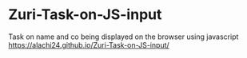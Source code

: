 # Zuri-Task-on-JS-input
Task on name and co being displayed on the browser using javascript
https://alachi24.github.io/Zuri-Task-on-JS-input/
